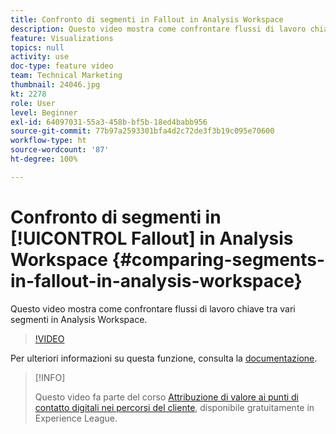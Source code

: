 ```yaml
---
title: Confronto di segmenti in Fallout in Analysis Workspace
description: Questo video mostra come confrontare flussi di lavoro chiave tra vari segmenti in Analysis Workspace.
feature: Visualizations
topics: null
activity: use
doc-type: feature video
team: Technical Marketing
thumbnail: 24046.jpg
kt: 2278
role: User
level: Beginner
exl-id: 64097031-55a3-458b-bf5b-18ed4babb956
source-git-commit: 77b97a2593301bfa4d2c72de3f3b19c095e70600
workflow-type: ht
source-wordcount: '87'
ht-degree: 100%

---
```


# Confronto di segmenti in [!UICONTROL Fallout] in Analysis Workspace {#comparing-segments-in-fallout-in-analysis-workspace}

Questo video mostra come confrontare flussi di lavoro chiave tra vari segmenti in Analysis Workspace.

>[!VIDEO](https://video.tv.adobe.com/v/24046/?quality=12)

Per ulteriori informazioni su questa funzione, consulta la [documentazione](https://experienceleague.adobe.com/docs/analytics/analyze/analysis-workspace/visualizations/fallout/compare-segments-fallout.html?lang=it).

>[!INFO]
>
> Questo video fa parte del corso [Attribuzione di valore ai punti di contatto digitali nei percorsi del cliente](https://experienceleague.adobe.com/?recommended=Analytics-U-1-2020.2&amp;lang=it), disponibile gratuitamente in Experience League.